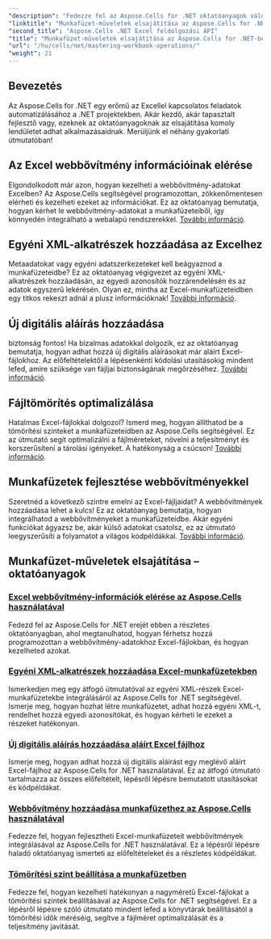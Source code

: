 ```yaml
---
"description": "Fedezze fel az Aspose.Cells for .NET oktatóanyagok válogatott listáját, beleértve a webbővítmény-adatok eléréséről, a digitális aláírások hozzáadásáról és a tömörítési szintek beállításáról szóló útmutatókat."
"linktitle": "Munkafüzet-műveletek elsajátítása az Aspose.Cells for .NET-ben"
"second_title": "Aspose.Cells .NET Excel feldolgozási API"
"title": "Munkafüzet-műveletek elsajátítása az Aspose.Cells for .NET-ben"
"url": "/hu/cells/net/mastering-workbook-operations/"
"weight": 21
---
```


## Bevezetés

Az Aspose.Cells for .NET egy erőmű az Excellel kapcsolatos feladatok automatizálásához a .NET projektekben. Akár kezdő, akár tapasztalt fejlesztő vagy, ezeknek az oktatóanyagoknak az elsajátítása komoly lendületet adhat alkalmazásaidnak. Merüljünk el néhány gyakorlati útmutatóban!  

## Az Excel webbővítmény információinak elérése  

Elgondolkodott már azon, hogyan kezelheti a webbővítmény-adatokat Excelben? Az Aspose.Cells segítségével programozottan, zökkenőmentesen elérheti és kezelheti ezeket az információkat. Ez az oktatóanyag bemutatja, hogyan kérhet le webbővítmény-adatokat a munkafüzeteiből, így könnyedén integrálható a webalapú rendszerekkel. [További információ](./accessing-excel-web-extension-information/).  

## Egyéni XML-alkatrészek hozzáadása az Excelhez  

Metaadatokat vagy egyéni adatszerkezeteket kell beágyaznod a munkafüzeteidbe? Ez az oktatóanyag végigvezet az egyéni XML-alkatrészek hozzáadásán, az egyedi azonosítók hozzárendelésén és az adatok egyszerű lekérésén. Olyan ez, mintha az Excel-munkafüzeteidben egy titkos rekeszt adnál a plusz információknak! [További információ](./add-custom-xml-parts/).  

## Új digitális aláírás hozzáadása  

biztonság fontos! Ha bizalmas adatokkal dolgozik, ez az oktatóanyag bemutatja, hogyan adhat hozzá új digitális aláírásokat már aláírt Excel-fájlokhoz. Az előfeltételektől a lépésenkénti kódolási utasításokig mindent lefed, amire szüksége van fájljai biztonságának megőrzéséhez. [További információ](./adding-new-digital-signature-to-signed-excel-file/).  

## Fájltömörítés optimalizálása  

Hatalmas Excel-fájlokkal dolgozol? Ismerd meg, hogyan állíthatod be a tömörítési szinteket a munkafüzeteidben az Aspose.Cells segítségével. Ez az útmutató segít optimalizálni a fájlméreteket, növelni a teljesítményt és korszerűsíteni a tárolási igényeket. A hatékonyság a csúcson! [További információ](./adjusting-compression-level/). 
 
## Munkafüzetek fejlesztése webbővítményekkel  

Szeretnéd a következő szintre emelni az Excel-fájljaidat? A webbővítmények hozzáadása lehet a kulcs! Ez az oktatóanyag bemutatja, hogyan integrálhatod a webbővítményeket a munkafüzeteidbe. Akár egyéni funkciókat ágyazsz be, akár külső adatokat csatolsz, ez az útmutató leegyszerűsíti a folyamatot a világos kódpéldákkal. [További információ](./adding-web-extension/).  

## Munkafüzet-műveletek elsajátítása – oktatóanyagok
### [Excel webbővítmény-információk elérése az Aspose.Cells használatával](./accessing-excel-web-extension-information/)
Fedezd fel az Aspose.Cells for .NET erejét ebben a részletes oktatóanyagban, ahol megtanulhatod, hogyan férhetsz hozzá programozottan a webbővítmény-adatokhoz Excel-fájlokban, és hogyan kezelheted azokat.
### [Egyéni XML-alkatrészek hozzáadása Excel-munkafüzetekben](./add-custom-xml-parts/)
Ismerkedjen meg egy átfogó útmutatóval az egyéni XML-részek Excel-munkafüzetekbe integrálásáról az Aspose.Cells for .NET segítségével. Ismerje meg, hogyan hozhat létre munkafüzetet, adhat hozzá egyéni XML-t, rendelhet hozzá egyedi azonosítókat, és hogyan kérheti le ezeket a részeket hatékonyan.
### [Új digitális aláírás hozzáadása aláírt Excel fájlhoz](./adding-new-digital-signature-to-signed-excel-file/)
Ismerje meg, hogyan adhat hozzá új digitális aláírást egy meglévő aláírt Excel-fájlhoz az Aspose.Cells for .NET használatával. Ez az átfogó útmutató tartalmazza az összes előfeltételt, lépésről lépésre bemutatott utasításokat és kódpéldákat.
### [Webbővítmény hozzáadása munkafüzethez az Aspose.Cells használatával](./adding-web-extension/)
Fedezze fel, hogyan fejlesztheti Excel-munkafüzeteit webbővítmények integrálásával az Aspose.Cells for .NET használatával. Ez a lépésről lépésre haladó oktatóanyag ismerteti az előfeltételeket és a részletes kódpéldákat.
### [Tömörítési szint beállítása a munkafüzetben](./adjusting-compression-level/)
Fedezze fel, hogyan kezelheti hatékonyan a nagyméretű Excel-fájlokat a tömörítési szintek beállításával az Aspose.Cells for .NET segítségével. Ez a lépésről lépésre szóló útmutató mindent lefed a könyvtárak beállításától a tömörítési idők méréséig, segítve a fájlméret optimalizálását és a teljesítmény javítását.